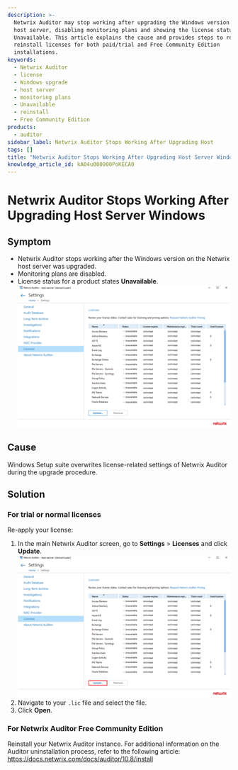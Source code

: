 ```yaml
---
description: >-
  Netwrix Auditor may stop working after upgrading the Windows version on the
  host server, disabling monitoring plans and showing the license status as
  Unavailable. This article explains the cause and provides steps to reapply or
  reinstall licenses for both paid/trial and Free Community Edition
  installations.
keywords:
  - Netwrix Auditor
  - license
  - Windows upgrade
  - host server
  - monitoring plans
  - Unavailable
  - reinstall
  - Free Community Edition
products:
  - auditor
sidebar_label: Netwrix Auditor Stops Working After Upgrading Host
tags: []
title: "Netwrix Auditor Stops Working After Upgrading Host Server Windows"
knowledge_article_id: kA04u000000PoKECA0
---
```


# Netwrix Auditor Stops Working After Upgrading Host Server Windows

## Symptom

- Netwrix Auditor stops working after the Windows version on the Netwrix host server was upgraded.
- Monitoring plans are disabled.
- License status for a product states **Unavailable**.  
  ![1.png](images/ka04u00000116G7_0EM4u000007ceka.png)

## Cause

Windows Setup suite overwrites license-related settings of Netwrix Auditor during the upgrade procedure.

## Solution

### For trial or normal licenses

Re-apply your license:

1. In the main Netwrix Auditor screen, go to **Settings** > **Licenses** and click **Update**.  
   ![2.png](images/ka04u00000116G7_0EM4u000007cekk.png)
2. Navigate to your `.lic` file and select the file.
3. Click **Open**.

### For Netwrix Auditor Free Community Edition

Reinstall your Netwrix Auditor instance. For additional information on the Auditor uninstallation process, refer to the following article: https://docs.netwrix.com/docs/auditor/10.8/install
